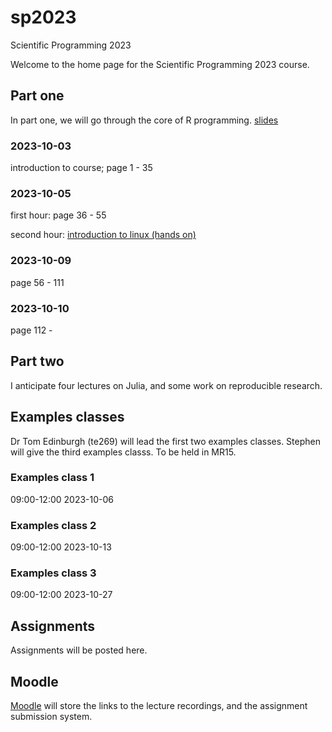 # sp2023
Scientific Programming 2023

Welcome to the home page for the Scientific Programming 2023 course.

## Part one

In part one, we will go through the core of R programming.
[slides](spr.pdf)

### 2023-10-03

introduction to course; page 1 - 35

### 2023-10-05

first hour: page 36 - 55

second hour: [introduction to linux (hands on)](https://github.com/sje30/damtp-unix-intro)


### 2023-10-09

page 56 - 111

### 2023-10-10

page 112 - 

## Part two

I anticipate four lectures on Julia, and some work on reproducible research.

## Examples classes

Dr Tom Edinburgh (te269) will lead the first two examples classes.
Stephen will give the third examples classs.  To be held in MR15.

### Examples class 1

09:00-12:00 2023-10-06

### Examples class 2

09:00-12:00 2023-10-13

### Examples class 3

09:00-12:00 2023-10-27


## Assignments

Assignments will be posted here.

## Moodle

[Moodle](https://www.vle.cam.ac.uk/course/view.php?id=253091) will store the links to the lecture recordings, and the assignment submission system.

